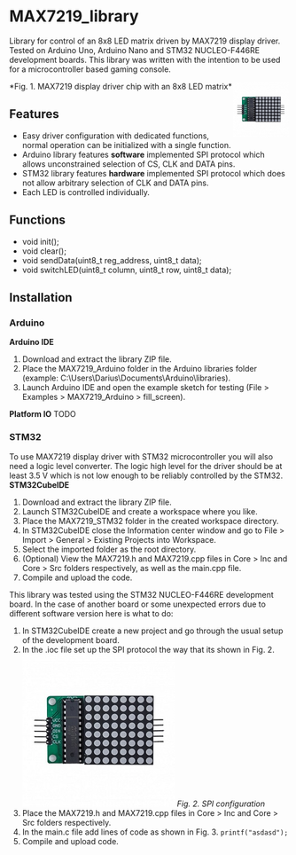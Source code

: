 # MAX7219_library
Library for control of an 8x8 LED matrix driven by MAX7219 display driver. Tested on Arduino Uno, Arduino Nano and STM32 NUCLEO-F446RE development boards. This library was written with the intention to be used for a microcontroller based gaming console.

<img align="right" width="100" height="100" src="https://github.com/dariusur/MAX7219_library/blob/main/images/MAX7219_LED_matrix.jpg">
*Fig. 1. MAX7219 display driver chip with an 8x8 LED matrix*

## Features
- Easy driver configuration with dedicated functions, normal operation can be initialized with a single function.
- Arduino library features **software** implemented SPI protocol which allows unconstrained selection of CS, CLK and DATA pins.
- STM32 library features **hardware** implemented SPI protocol which does not allow arbitrary selection of CLK and DATA pins.
- Each LED is controlled individually.

## Functions
- void init();
- void clear();
- void sendData(uint8_t reg_address, uint8_t data);
- void switchLED(uint8_t column, uint8_t row, uint8_t data);

## Installation
### Arduino
**Arduino IDE**
1. Download and extract the library ZIP file.
2. Place the MAX7219_Arduino folder in the Arduino libraries folder (example: C:\Users\Darius\Documents\Arduino\libraries).
3. Launch Arduino IDE and open the example sketch for testing (File > Examples > MAX7219_Arduino > fill_screen).

**Platform IO**
TODO

### STM32
To use MAX7219 display driver with STM32 microcontroller you will also need a logic level converter. The logic high level for the driver should be at least 3.5 V which is not low enough to be reliably controlled by the STM32.
**STM32CubeIDE**
1. Download and extract the library ZIP file.
2. Launch STM32CubeIDE and create a workspace where you like.
3. Place the MAX7219_STM32 folder in the created workspace directory.
4. In STM32CubeIDE close the Information center window and go to File > Import > General > Existing Projects into Workspace.
5. Select the imported folder as the root directory.
6. (Optional) View the MAX7219.h and MAX7219.cpp files in Core > Inc and Core > Src folders respectively, as well as the main.cpp file.
7. Compile and upload the code.

This library was tested using the STM32 NUCLEO-F446RE development board. In the case of another board or some unexpected errors due to different software version here is what to do:
1. In STM32CubeIDE create a new project and go through the usual setup of the development board.
2. In the .ioc file set up the SPI protocol the way that its shown in Fig. 2.
![image](images/MAX7219_LED_matrix.jpg)
*Fig. 2. SPI configuration*
3. Place the MAX7219.h and MAX7219.cpp files in Core > Inc and Core > Src folders respectively.
4. In the main.c file add lines of code as shown in Fig. 3.
`printf("asdasd");`
5. Compile and upload code.
